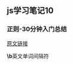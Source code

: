 ## js学习笔记10

### 正则-30分钟入门总结

[原文链接](http://deerchao.net/tutorials/regex/regex-1.htm)

**\b**英文单词间隔符



